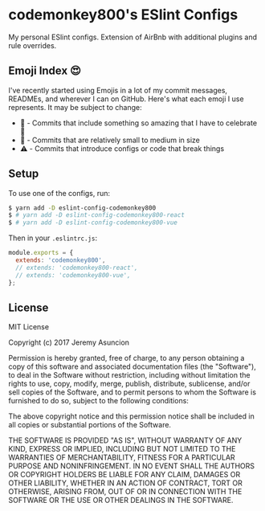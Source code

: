 # codemonkey800's ESlint Configs

My personal ESlint configs. Extension of AirBnb with additional plugins and rule
overrides.

## Emoji Index :heart_eyes:

I've recently started using Emojis in a lot of my commit messages, READMEs, and
wherever I can on GitHub. Here's what each emoji I use represents. It may be
subject to change:

- :tada: - Commits that include something so amazing that I have to celebrate :tada:
- :wrench: - Commits that are relatively small to medium in size
- :warning: - Commits that introduce configs or code that break things

## Setup

To use one of the configs, run:

```sh
$ yarn add -D eslint-config-codemonkey800
$ # yarn add -D eslint-config-codemonkey800-react
$ # yarn add -D eslint-config-codemonkey800-vue
```

Then in your `.eslintrc.js`:

```js
module.exports = {
  extends: 'codemonkey800',
  // extends: 'codemonkey800-react',
  // extends: 'codemonkey800-vue',
};
```

## License

MIT License

Copyright (c) 2017 Jeremy Asuncion

Permission is hereby granted, free of charge, to any person obtaining a copy
of this software and associated documentation files (the "Software"), to deal
in the Software without restriction, including without limitation the rights
to use, copy, modify, merge, publish, distribute, sublicense, and/or sell
copies of the Software, and to permit persons to whom the Software is
furnished to do so, subject to the following conditions:

The above copyright notice and this permission notice shall be included in all
copies or substantial portions of the Software.

THE SOFTWARE IS PROVIDED "AS IS", WITHOUT WARRANTY OF ANY KIND, EXPRESS OR
IMPLIED, INCLUDING BUT NOT LIMITED TO THE WARRANTIES OF MERCHANTABILITY,
FITNESS FOR A PARTICULAR PURPOSE AND NONINFRINGEMENT. IN NO EVENT SHALL THE
AUTHORS OR COPYRIGHT HOLDERS BE LIABLE FOR ANY CLAIM, DAMAGES OR OTHER
LIABILITY, WHETHER IN AN ACTION OF CONTRACT, TORT OR OTHERWISE, ARISING FROM,
OUT OF OR IN CONNECTION WITH THE SOFTWARE OR THE USE OR OTHER DEALINGS IN THE
SOFTWARE.
